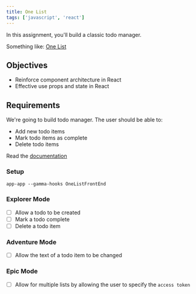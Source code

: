 ```yaml
---
title: One List
tags: ['javascript', 'react']
---
```


In this assignment, you'll build a classic todo manager.

Something like: [One List](https://one-list.ambetha.surge.sh)

## Objectives

- Reinforce component architecture in React
- Effective use props and state in React

## Requirements

We're going to build todo manager. The user should be able to:

- Add new todo items
- Mark todo items as complete
- Delete todo items

Read the [documentation](https://one-list-api.herokuapp.com)

### Setup

```shell
app-app --gamma-hooks OneListFrontEnd
```

### Explorer Mode

- [ ] Allow a todo to be created
- [ ] Mark a todo complete
- [ ] Delete a todo item

### Adventure Mode

- [ ] Allow the text of a todo item to be changed

### Epic Mode

- [ ] Allow for multiple lists by allowing the user to specify the
      `access token`
